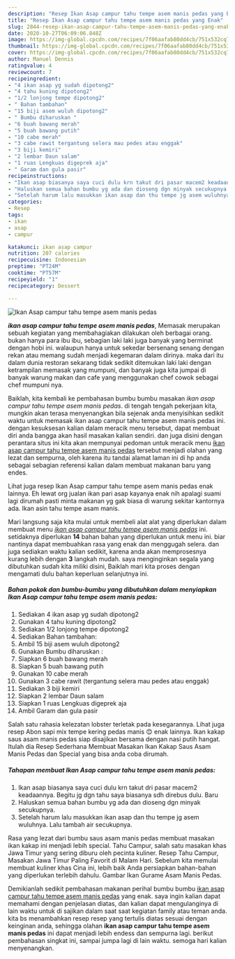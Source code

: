 ```yaml
---
description: "Resep Ikan Asap campur tahu tempe asem manis pedas yang Enak"
title: "Resep Ikan Asap campur tahu tempe asem manis pedas yang Enak"
slug: 2844-resep-ikan-asap-campur-tahu-tempe-asem-manis-pedas-yang-enak
date: 2020-10-27T06:09:06.848Z
image: https://img-global.cpcdn.com/recipes/7f06aafab80dd4cb/751x532cq70/ikan-asap-campur-tahu-tempe-asem-manis-pedas-foto-resep-utama.jpg
thumbnail: https://img-global.cpcdn.com/recipes/7f06aafab80dd4cb/751x532cq70/ikan-asap-campur-tahu-tempe-asem-manis-pedas-foto-resep-utama.jpg
cover: https://img-global.cpcdn.com/recipes/7f06aafab80dd4cb/751x532cq70/ikan-asap-campur-tahu-tempe-asem-manis-pedas-foto-resep-utama.jpg
author: Manuel Dennis
ratingvalue: 4
reviewcount: 7
recipeingredient:
- "4 ikan asap yg sudah dipotong2"
- "4 tahu kuning dipotong2"
- "1/2 lonjong tempe dipotong2"
- " Bahan tambahan"
- "15 biji asem wuluh dipotong2"
- " Bumbu diharuskan "
- "6 buah bawang merah"
- "5 buah bawang putih"
- "10 cabe merah"
- "3 cabe rawit tergantung selera mau pedes atau enggak"
- "3 biji kemiri"
- "2 lembar Daun salam"
- "1 ruas Lengkuas digeprek aja"
- " Garam dan gula pasir"
recipeinstructions:
- "Ikan asap biasanya saya cuci dulu krn takut dri pasar macem2 keadaannya. Begitu jg dgn tahu saya biasanya sdh direbus dulu. Baru"
- "Haluskan semua bahan bumbu yg ada dan dioseng dgn minyak secukupnya."
- "Setelah harum lalu masukkan ikan asap dan thu tempe jg asem wuluhnya. Lalu tambah air secukupnya."
categories:
- Resep
tags:
- ikan
- asap
- campur

katakunci: ikan asap campur 
nutrition: 207 calories
recipecuisine: Indonesian
preptime: "PT24M"
cooktime: "PT57M"
recipeyield: "1"
recipecategory: Dessert

---
```



![Ikan Asap campur tahu tempe asem manis pedas](https://img-global.cpcdn.com/recipes/7f06aafab80dd4cb/751x532cq70/ikan-asap-campur-tahu-tempe-asem-manis-pedas-foto-resep-utama.jpg)

<b><i>ikan asap campur tahu tempe asem manis pedas</i></b>, Memasak merupakan sebuah kegiatan yang membahagiakan dilakukan oleh berbagai orang. bukan hanya para ibu ibu, sebagian laki laki juga banyak yang berminat dengan hobi ini. walaupun hanya untuk sekedar bersenang senang dengan rekan atau memang sudah menjadi kegemaran dalam dirinya. maka dari itu dalam dunia restoran sekarang tidak sedikit ditemukan laki laki dengan ketrampilan memasak yang mumpuni, dan banyak juga kita jumpai di banyak warung makan dan cafe yang menggunakan chef cowok sebagai chef mumpuni nya.

Baiklah, kita kembali ke pembahasan bumbu bumbu masakan <i>ikan asap campur tahu tempe asem manis pedas</i>. di tengah tengah pekerjaan kita, mungkin akan terasa menyenangkan bila sejenak anda menyisihkan sedikit waktu untuk memasak ikan asap campur tahu tempe asem manis pedas ini. dengan kesuksesan kalian dalam meracik menu tersebut, dapat membuat diri anda bangga akan hasil masakan kalian sendiri. dan juga disini dengan perantara situs ini kita akan mempunyai pedoman untuk meracik menu <u>ikan asap campur tahu tempe asem manis pedas</u> tersebut menjadi olahan yang lezat dan sempurna, oleh karena itu tandai alamat laman ini di hp anda sebagai sebagian referensi kalian dalam membuat makanan baru yang endes.

Lihat juga resep Ikan Asap campur tahu tempe asem manis pedas enak lainnya. Eh lewat org jualan ikan pari asap kayanya enak nih apalagi suami lagi dirumah pasti minta makanan yg gak biasa di warung sekitar kantornya ada. Ikan asin tahu tempe asam manis.


Mari langsung saja kita mulai untuk membeli alat alat yang diperlukan dalam membuat menu <u><i>ikan asap campur tahu tempe asem manis pedas</i></u> ini. setidaknya diperlukan <b>14</b> bahan bahan yang diperlukan untuk menu ini. biar nantinya dapat membuahkan rasa yang enak dan menggugah selera. dan juga sediakan waktu kalian sedikit, karena anda akan memprosesnya kurang lebih dengan <b>3</b> langkah mudah. saya menginginkan segala yang dibutuhkan sudah kita miliki disini, Baiklah mari kita proses dengan mengamati dulu bahan keperluan selanjutnya ini.

<!--inarticleads1-->

##### Bahan pokok dan bumbu-bumbu yang dibutuhkan dalam menyiapkan Ikan Asap campur tahu tempe asem manis pedas:

1. Sediakan 4 ikan asap yg sudah dipotong2
1. Gunakan 4 tahu kuning dipotong2
1. Sediakan 1/2 lonjong tempe dipotong2
1. Sediakan  Bahan tambahan:
1. Ambil 15 biji asem wuluh dipotong2
1. Gunakan  Bumbu diharuskan :
1. Siapkan 6 buah bawang merah
1. Siapkan 5 buah bawang putih
1. Gunakan 10 cabe merah
1. Gunakan 3 cabe rawit (tergantung selera mau pedes atau enggak)
1. Sediakan 3 biji kemiri
1. Siapkan 2 lembar Daun salam
1. Siapkan 1 ruas Lengkuas digeprek aja
1. Ambil  Garam dan gula pasir


Salah satu rahasia kelezatan lobster terletak pada kesegarannya. Lihat juga resep Abon sapi mix tempe kering pedas manis 😊 enak lainnya. Ikan kakap saus asam manis pedas siap disajikan bersama dengan nasi putih hangat. Itulah dia Resep Sederhana Membuat Masakan Ikan Kakap Saus Asam Manis Pedas dan Special yang bisa anda coba dirumah. 

<!--inarticleads2-->

##### Tahapan membuat Ikan Asap campur tahu tempe asem manis pedas:

1. Ikan asap biasanya saya cuci dulu krn takut dri pasar macem2 keadaannya. Begitu jg dgn tahu saya biasanya sdh direbus dulu. Baru
1. Haluskan semua bahan bumbu yg ada dan dioseng dgn minyak secukupnya.
1. Setelah harum lalu masukkan ikan asap dan thu tempe jg asem wuluhnya. Lalu tambah air secukupnya.


Rasa yang lezat dari bumbu saus asam manis pedas membuat masakan ikan kakap ini menjadi lebih special. Tahu Campur, salah satu masakan khas Jawa Timur yang sering diburu oleh pecinta kuliner. Resep Tahu Campur, Masakan Jawa Timur Paling Favorit di Malam Hari. Sebelum kita memulai membuat kuliner khas Cina ini, lebih baik Anda persiapkan bahan-bahan yang diperlukan terlebih dahulu. Gambar Ikan Gurame Asam Manis Pedas. 

Demikianlah sedikit pembahasan makanan perihal bumbu bumbu <u>ikan asap campur tahu tempe asem manis pedas</u> yang enak. saya ingin kalian dapat memahami dengan penjelasan diatas, dan kalian dapat mengulanginya di lain waktu untuk di sajikan dalam saat saat kegiatan family atau teman anda. kita bs menambahkan resep resep yang tertulis diatas sesuai dengan keinginan anda, sehingga olahan <b>ikan asap campur tahu tempe asem manis pedas</b> ini dapat menjadi lebih endess dan sempurna lagi. berikut pembahasan singkat ini, sampai jumpa lagi di lain waktu. semoga hari kalian menyenangkan.
